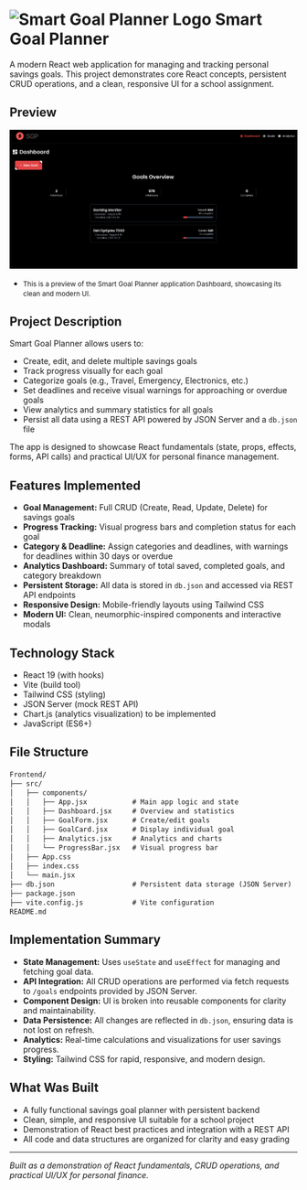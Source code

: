 # <img src="./Frontend/src/assets/logo.png" alt="Smart Goal Planner Logo" width="50" height="50"> Smart Goal Planner

A modern React web application for managing and tracking personal savings goals. This project demonstrates core React concepts, persistent CRUD operations, and a clean, responsive UI for a school assignment.

## Preview

![Smart Goal Planner Preview](./Frontend/src/assets/previewimage.png)
- <small>This is a preview of the Smart Goal Planner application Dashboard, showcasing its clean and modern UI.</small>

## Project Description

Smart Goal Planner allows users to:
- Create, edit, and delete multiple savings goals
- Track progress visually for each goal
- Categorize goals (e.g., Travel, Emergency, Electronics, etc.)
- Set deadlines and receive visual warnings for approaching or overdue goals
- View analytics and summary statistics for all goals
- Persist all data using a REST API powered by JSON Server and a `db.json` file

The app is designed to showcase React fundamentals (state, props, effects, forms, API calls) and practical UI/UX for personal finance management.

## Features Implemented

- **Goal Management:** Full CRUD (Create, Read, Update, Delete) for savings goals
- **Progress Tracking:** Visual progress bars and completion status for each goal
- **Category & Deadline:** Assign categories and deadlines, with warnings for deadlines within 30 days or overdue
- **Analytics Dashboard:** Summary of total saved, completed goals, and category breakdown
- **Persistent Storage:** All data is stored in `db.json` and accessed via REST API endpoints
- **Responsive Design:** Mobile-friendly layouts using Tailwind CSS
- **Modern UI:** Clean, neumorphic-inspired components and interactive modals

## Technology Stack

- React 19 (with hooks)
- Vite (build tool)
- Tailwind CSS (styling)
- JSON Server (mock REST API)
- Chart.js (analytics visualization) to be implemented
- JavaScript (ES6+)

## File Structure

```
Frontend/
├── src/
│   ├── components/
│   │   ├── App.jsx           # Main app logic and state
│   │   ├── Dashboard.jsx     # Overview and statistics
│   │   ├── GoalForm.jsx      # Create/edit goals
│   │   ├── GoalCard.jsx      # Display individual goal
│   │   ├── Analytics.jsx     # Analytics and charts
│   │   └── ProgressBar.jsx   # Visual progress bar
│   ├── App.css
│   ├── index.css
│   └── main.jsx
├── db.json                   # Persistent data storage (JSON Server)
├── package.json
├── vite.config.js            # Vite configuration
README.md
```

## Implementation Summary

- **State Management:** Uses `useState` and `useEffect` for managing and fetching goal data.
- **API Integration:** All CRUD operations are performed via fetch requests to `/goals` endpoints provided by JSON Server.
- **Component Design:** UI is broken into reusable components for clarity and maintainability.
- **Data Persistence:** All changes are reflected in `db.json`, ensuring data is not lost on refresh.
- **Analytics:** Real-time calculations and visualizations for user savings progress.
- **Styling:** Tailwind CSS for rapid, responsive, and modern design.

## What Was Built

- A fully functional savings goal planner with persistent backend
- Clean, simple, and responsive UI suitable for a school project
- Demonstration of React best practices and integration with a REST API
- All code and data structures are organized for clarity and easy grading

---

*Built as a demonstration of React fundamentals, CRUD operations, and practical UI/UX for personal finance.*
